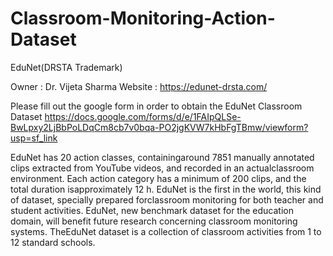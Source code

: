 # Classroom-Monitoring-Action-Dataset
EduNet(DRSTA Trademark)

Owner : Dr. Vijeta Sharma 
Website : https://edunet-drsta.com/

Please fill out the google form in order to obtain the EduNet Classroom Dataset https://docs.google.com/forms/d/e/1FAIpQLSe-BwLpxy2LjBbPoLDqCm8cb7v0bqa-PO2jgKVW7kHbFgTBmw/viewform?usp=sf_link

EduNet has 20 action classes, containingaround 7851 manually annotated clips extracted from YouTube videos, and recorded in an actualclassroom environment. Each action category has a minimum of 200 clips, and the total duration isapproximately 12 h. EduNet is the first in the world, this kind of dataset, specially prepared forclassroom monitoring for both teacher and student activities. EduNet, new benchmark dataset for the education domain, will benefit future research concerning classroom monitoring systems. TheEduNet dataset is a collection of classroom activities from 1 to 12 standard schools.
